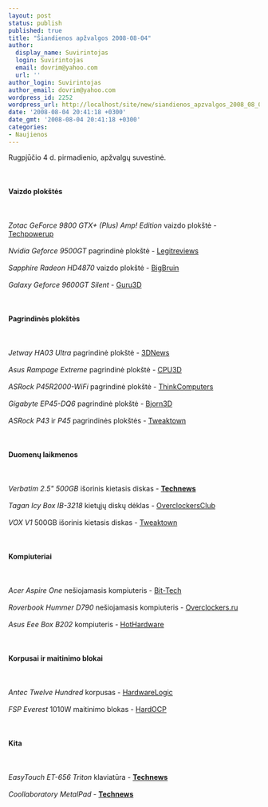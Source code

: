 ```yaml
---
layout: post
status: publish
published: true
title: "Šiandienos apžvalgos 2008-08-04"
author:
  display_name: Suvirintojas
  login: Suvirintojas
  email: dovrim@yahoo.com
  url: ''
author_login: Suvirintojas
author_email: dovrim@yahoo.com
wordpress_id: 2252
wordpress_url: http://localhost/site/new/siandienos_apzvalgos_2008_08_04/
date: '2008-08-04 20:41:18 +0300'
date_gmt: '2008-08-04 20:41:18 +0300'
categories:
- Naujienos
---
```

<p>Rugpjūčio 4 d. pirmadienio, apžvalgų suvestinė.<br />
<br><br />
<br><b>Vaizdo plokštės</b><br />
<br><br />
<br><i>Zotac GeForce 9800 GTX+ (Plus) Amp! Edition</i> vaizdo plokštė - <a class="ns" href="http://www.techpowerup.com/reviews/Zotac/GeForce_9800_GTX_Plus_Amp_Edition/">Techpowerup</a><br />
<br><i>Nvidia Geforce 9500GT</i> pagrindinė plokštė - <a class="ns" href="http://www.legitreviews.com/article/760/1/">Legitreviews</a><br />
<br><i>Sapphire Radeon HD4870</i> vaizdo plokštė - <a class="ns" href="http://www.bigbruin.com/2008/sapphire4870_1">BigBruin</a><br />
<br><i>Galaxy Geforce 9600GT Silent</i> - <a class="ns" href="http://guru3d.com/article/geforce-9600-gt-silent-heatpipe-review-galaxy/">Guru3D</a><br />
<br><br />
<br><b>Pagrindinės plokštės</b><br />
<br><br />
<br><i>Jetway HA03 Ultra</i> pagrindinė plokštė - <a class="ns" href="http://www.3dnews.ru/motherboard/jetway_ha03_ultra/">3DNews</a><br />
<br><i>Asus Rampage Extreme</i> pagrindinė plokštė - <a class="ns" href="http://www.cpu3d.com/content/view/5522/54/">CPU3D</a><br />
<br><i>ASRock P45R2000-WiFi</i> pagrindinė plokštė - <a class="ns" href="http://www.thinkcomputers.org/index.php?x=reviews&amp;id=807">ThinkComputers</a><br />
<br><i>Gigabyte EP45-DQ6</i> pagrindinė plokštė - <a class="ns" href="http://www.bjorn3d.com/read.php?cID=1312">Bjorn3D</a><br />
<br><i>ASRock P43</i> ir <i>P45</i> pagrindinės plokštės - <a class="ns" href="http://www.tweaktown.com/articles/1527/asrock_p43_and_p45_motherboards_reviewed/index.html">Tweaktown</a><br />
<br><br />
<br><b>Duomenų laikmenos</b><br />
<br><br />
<br><i>Verbatim 2.5&quot; 500GB</i> išorinis kietasis diskas - <a class="ns" href="http://www.technews.lt/?id=Kas&amp;Id=2149"><b>Technews</b></a><br />
<br><i>Tagan Icy Box IB-3218</i> kietųjų diskų dėklas - <a class="ns" href="http://www.overclockersclub.com/reviews/tagan_icy_box_ib_3218_series/">OverclockersClub</a><br />
<br><i>VOX V1</i> 500GB išorinis kietasis diskas - <a class="ns" href="http://www.tweaktown.com/reviews/1528/2/vox_v1_500gb_usb_and_esata_external_hdd/index.html">Tweaktown</a><br />
<br><br />
<br><b>Kompiuteriai</b><br />
<br><br />
<br><i>Acer Aspire One</i> nešiojamasis kompiuteris - <a class="ns" href="http://www.bit-tech.net/hardware/2008/08/04/acer-aspire-one/2">Bit-Tech</a><br />
<br><i>Roverbook Hummer D790</i> nešiojamasis kompiuteris - <a class="ns" href="http://www.overclockers.ru/lab/29817.shtml">Overclockers.ru</a><br />
<br><i>Asus Eee Box B202</i> kompiuteris - <a class="ns" href="http://www.hothardware.com/Articles/Asus_Eee_Box_B202_Desktop_System/">HotHardware</a><br />
<br><br />
<br><b>Korpusai ir maitinimo blokai</b><br />
<br><br />
<br><i>Antec Twelve Hundred</i> korpusas - <a class="ns" href="http://hardwarelogic.com/news/135/ARTICLE/4078/2008-08-04.html">HardwareLogic</a><br />
<br><i>FSP Everest</i> 1010W maitinimo blokas - <a class="ns" href="http://enthusiast.hardocp.com/article.html?art=MTUyMiwxLCxoZW50aHVzaWFzdA==">HardOCP</a><br />
<br><br />
<br><b>Kita</b><br />
<br><br />
<br><i>EasyTouch ET-656 Triton</i> klaviatūra - <a class="ns" href="http://www.technews.lt/?id=Kas&amp;Id=2143"><b>Technews</b></a><br />
<br><i>Coollaboratory MetalPad</i> - <a class="ns" href="http://www.technews.lt/?id=Kas&amp;Id=2138"><b>Technews</b></a><br />
<br><br />
<br><br />
<br></p>
